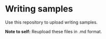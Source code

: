 # Writing samples
Use this repository to upload writing samples. 


**Note to self:** Reupload these files in .md format.

